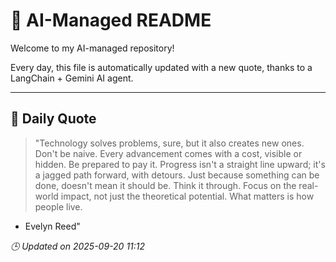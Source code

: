 # 🧠 AI-Managed README

Welcome to my AI-managed repository!

Every day, this file is automatically updated with a new quote, thanks to a LangChain + Gemini AI agent.

---

## 📅 Daily Quote

> "Technology solves problems, sure, but it also creates new ones. Don't be naive.
Every advancement comes with a cost, visible or hidden. Be prepared to pay it.
Progress isn't a straight line upward; it's a jagged path forward, with detours.
Just because something can be done, doesn't mean it should be. Think it through.
Focus on the real-world impact, not just the theoretical potential. What matters is how people live.
- Evelyn Reed"

*🕒 Updated on 2025-09-20 11:12*